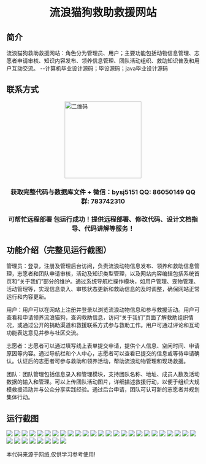 <p><h1 align="center">流浪猫狗救助救援网站</h1></p>

## 简介
流浪猫狗救助救援网站：角色分为管理员、用户；主要功能包括动物信息管理、志愿者申请审核、知识内容发布、领养信息管理、团队活动组织、救助知识普及和用户互动交流。    --计算机毕业设计源码；毕设源码；java毕业设计源码


## 联系方式
<img src="https://bs-1329754181.cos.ap-shanghai.myqcloud.com/wx.jpg" alt="二维码" style="display: block; margin: 0 auto;" width="200px">
<p><h3 align="center">获取完整代码与数据库文件 + 微信：bysj5151 QQ: 86050149 QQ群: 783742310</h3></p>
<p><h3 align="center">可帮忙远程部署 包运行成功！提供远程部署、修改代码、设计文档指导、代码讲解等服务！</h3></p>

## 功能介绍（完整见运行截图）
管理员：登录，注册及管理后台访问，负责流浪动物信息发布、领养和救助信息管理，志愿者和团队申请审核，活动及知识类型管理，以及网站内容编辑包括系统首页和“关于我们”部分的维护。通过系统导航栏操作模块，如用户管理、宠物管理、活动管理等，实现信息录入、审核状态更新和救助信息的及时调整，确保网站正常运行和内容更新。

用户：用户可以在网站上注册并登录以浏览流浪动物信息和参与救援活动。用户可查看和申请领养流浪猫狗，查询救助信息，访问“关于我们”页面了解救助组织情况，或通过公开的捐助渠道和救援联系方式参与救助工作。用户可通过评论和互动功能表达意见并参与社区交流。

志愿者：志愿者可以通过填写线上表单提交申请，提供个人信息、空闲时间、申请原因等内容。通过导航栏和个人中心，志愿者可以查看已提交的信息或等待申请确认。认证后的志愿者可参与救助和领养活动，帮助流浪动物管理和现场救援。

团队：团队管理包括信息录入和管理模块，支持团队名称、地址、成员人数及活动数据的输入和管理。可以上传团队活动图片，详细描述救援行动，以便于组织大规模救援活动并与公众分享实践经验。通过后台申请，团队可认可新的志愿者并规划集体行动。


## 运行截图
![](https://bs-1329754181.cos.ap-shanghai.myqcloud.com/spring/strayCatDogRescueWebsite/img/001.jpg)
![](https://bs-1329754181.cos.ap-shanghai.myqcloud.com/spring/strayCatDogRescueWebsite/img/002.jpg)
![](https://bs-1329754181.cos.ap-shanghai.myqcloud.com/spring/strayCatDogRescueWebsite/img/003.jpg)
![](https://bs-1329754181.cos.ap-shanghai.myqcloud.com/spring/strayCatDogRescueWebsite/img/004.jpg)
![](https://bs-1329754181.cos.ap-shanghai.myqcloud.com/spring/strayCatDogRescueWebsite/img/005.jpg)
![](https://bs-1329754181.cos.ap-shanghai.myqcloud.com/spring/strayCatDogRescueWebsite/img/006.jpg)
![](https://bs-1329754181.cos.ap-shanghai.myqcloud.com/spring/strayCatDogRescueWebsite/img/007.jpg)
![](https://bs-1329754181.cos.ap-shanghai.myqcloud.com/spring/strayCatDogRescueWebsite/img/008.jpg)
![](https://bs-1329754181.cos.ap-shanghai.myqcloud.com/spring/strayCatDogRescueWebsite/img/009.jpg)
![](https://bs-1329754181.cos.ap-shanghai.myqcloud.com/spring/strayCatDogRescueWebsite/img/010.jpg)
![](https://bs-1329754181.cos.ap-shanghai.myqcloud.com/spring/strayCatDogRescueWebsite/img/011.jpg)
![](https://bs-1329754181.cos.ap-shanghai.myqcloud.com/spring/strayCatDogRescueWebsite/img/012.jpg)
![](https://bs-1329754181.cos.ap-shanghai.myqcloud.com/spring/strayCatDogRescueWebsite/img/013.jpg)
![](https://bs-1329754181.cos.ap-shanghai.myqcloud.com/spring/strayCatDogRescueWebsite/img/014.jpg)
![](https://bs-1329754181.cos.ap-shanghai.myqcloud.com/spring/strayCatDogRescueWebsite/img/015.jpg)
![](https://bs-1329754181.cos.ap-shanghai.myqcloud.com/spring/strayCatDogRescueWebsite/img/016.jpg)
![](https://bs-1329754181.cos.ap-shanghai.myqcloud.com/spring/strayCatDogRescueWebsite/img/017.jpg)
![](https://bs-1329754181.cos.ap-shanghai.myqcloud.com/spring/strayCatDogRescueWebsite/img/018.jpg)
![](https://bs-1329754181.cos.ap-shanghai.myqcloud.com/spring/strayCatDogRescueWebsite/img/019.jpg)
![](https://bs-1329754181.cos.ap-shanghai.myqcloud.com/spring/strayCatDogRescueWebsite/img/020.jpg)
![](https://bs-1329754181.cos.ap-shanghai.myqcloud.com/spring/strayCatDogRescueWebsite/img/021.jpg)
![](https://bs-1329754181.cos.ap-shanghai.myqcloud.com/spring/strayCatDogRescueWebsite/img/022.jpg)
![](https://bs-1329754181.cos.ap-shanghai.myqcloud.com/spring/strayCatDogRescueWebsite/img/023.jpg)
![](https://bs-1329754181.cos.ap-shanghai.myqcloud.com/spring/strayCatDogRescueWebsite/img/024.jpg)
![](https://bs-1329754181.cos.ap-shanghai.myqcloud.com/spring/strayCatDogRescueWebsite/img/025.jpg)
![](https://bs-1329754181.cos.ap-shanghai.myqcloud.com/spring/strayCatDogRescueWebsite/img/026.jpg)
![](https://bs-1329754181.cos.ap-shanghai.myqcloud.com/spring/strayCatDogRescueWebsite/img/027.jpg)
![](https://bs-1329754181.cos.ap-shanghai.myqcloud.com/spring/strayCatDogRescueWebsite/img/028.jpg)
![](https://bs-1329754181.cos.ap-shanghai.myqcloud.com/spring/strayCatDogRescueWebsite/img/029.jpg)
![](https://bs-1329754181.cos.ap-shanghai.myqcloud.com/spring/strayCatDogRescueWebsite/img/030.jpg)
![](https://bs-1329754181.cos.ap-shanghai.myqcloud.com/spring/strayCatDogRescueWebsite/img/031.jpg)
![](https://bs-1329754181.cos.ap-shanghai.myqcloud.com/spring/strayCatDogRescueWebsite/img/032.jpg)
![](https://bs-1329754181.cos.ap-shanghai.myqcloud.com/spring/strayCatDogRescueWebsite/img/033.jpg)

<p>本代码来源于网络,仅供学习参考使用!</p>
